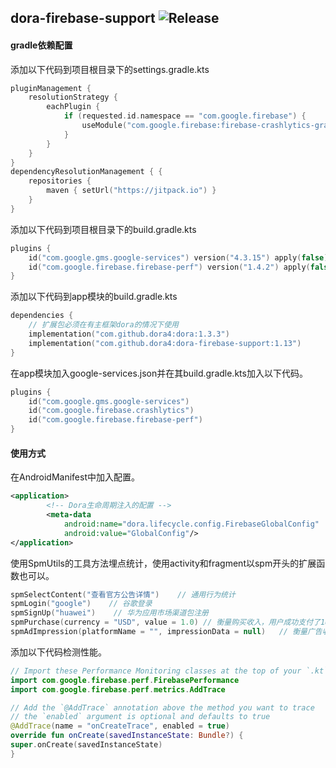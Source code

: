 dora-firebase-support
![Release](https://jitpack.io/v/dora4/dora-firebase-support.svg)
--------------------------------

#### gradle依赖配置

添加以下代码到项目根目录下的settings.gradle.kts
```kotlin
pluginManagement {
    resolutionStrategy {
        eachPlugin {
            if (requested.id.namespace == "com.google.firebase") {
                useModule("com.google.firebase:firebase-crashlytics-gradle:2.9.2")
            }
        }
    }
}
dependencyResolutionManagement { {
    repositories {
        maven { setUrl("https://jitpack.io") }
    }
}
```
添加以下代码到项目根目录下的build.gradle.kts
```kotlin
plugins {
    id("com.google.gms.google-services") version("4.3.15") apply(false)
    id("com.google.firebase.firebase-perf") version("1.4.2") apply(false)
}
```
添加以下代码到app模块的build.gradle.kts
```kotlin
dependencies {
    // 扩展包必须在有主框架dora的情况下使用
    implementation("com.github.dora4:dora:1.3.3")
    implementation("com.github.dora4:dora-firebase-support:1.13")
}
```

在app模块加入google-services.json并在其build.gradle.kts加入以下代码。
```kotlin
plugins {
    id("com.google.gms.google-services")
    id("com.google.firebase.crashlytics")
    id("com.google.firebase.firebase-perf")
}
```
#### 使用方式

在AndroidManifest中加入配置。
```xml
<application>
        <!-- Dora生命周期注入的配置 -->
        <meta-data
            android:name="dora.lifecycle.config.FirebaseGlobalConfig"
            android:value="GlobalConfig"/>
</application>
```

使用SpmUtils的工具方法埋点统计，使用activity和fragment以spm开头的扩展函数也可以。

```kotlin
spmSelectContent("查看官方公告详情")    // 通用行为统计
spmLogin("google")    // 谷歌登录
spmSignUp("huawei")    // 华为应用市场渠道包注册
spmPurchase(currency = "USD", value = 1.0) // 衡量购买收入，用户成功支付了1USD      
spmAdImpression(platformName = "", impressionData = null)   // 衡量广告收入
```

添加以下代码检测性能。
```kotlin
// Import these Performance Monitoring classes at the top of your `.kt` file
import com.google.firebase.perf.FirebasePerformance
import com.google.firebase.perf.metrics.AddTrace

// Add the `@AddTrace` annotation above the method you want to trace
// the `enabled` argument is optional and defaults to true
@AddTrace(name = "onCreateTrace", enabled = true)
override fun onCreate(savedInstanceState: Bundle?) {
super.onCreate(savedInstanceState)
}
```



